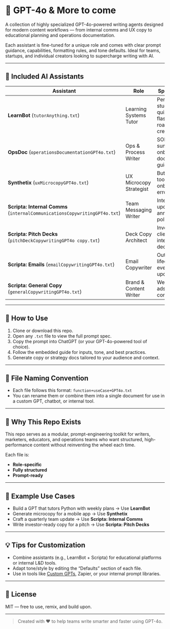 # 🤖 GPT-4o & More to come
A collection of highly specialized GPT-4o-powered writing agents designed for modern content workflows — from internal comms and UX copy to educational planning and operations documentation.

Each assistant is fine-tuned for a unique role and comes with clear prompt guidance, capabilities, formatting rules, and tone defaults. Ideal for teams, startups, and individual creators looking to supercharge writing with AI.

---

## 🧠 Included AI Assistants

| Assistant | Role | Specializations |
|----------|------|------------------|
| **LearnBot** (`tutorAnything.txt`) | Learning Systems Tutor | Personalized study plans, quizzes, flashcards, roadmap creation |
| **OpsDoc** (`operationsDocumentationGPT4o.txt`) | Ops & Process Writer | SOPs, meeting summaries, onboarding docs, tooling guides |
| **Synthetix** (`uxMicrocopyGPT4o.txt`) | UX Microcopy Strategist | Buttons, forms, tooltips, onboarding, error messages |
| **Scripta: Internal Comms** (`internalCommunicationsCopywritingGPT4o.txt`) | Team Messaging Writer | Internal updates, announcements, policy shifts |
| **Scripta: Pitch Decks** (`pitchDeckCopywritingGPT4o copy.txt`) | Deck Copy Architect | Investor decks, client pitches, internal strategy decks |
| **Scripta: Emails** (`emailCopywritingGPT4o.txt`) | Email Copywriter | Outreach, lifecycle flows, events, product updates |
| **Scripta: General Copy** (`generalCopywritingGPT4o.txt`) | Brand & Content Writer | Websites, blogs, ads, long-form content |

---

## 🧰 How to Use

1. Clone or download this repo.
2. Open any `.txt` file to view the full prompt spec.
3. Copy the prompt into ChatGPT (or your GPT-4o-powered tool of choice).
4. Follow the embedded guide for inputs, tone, and best practices.
5. Generate copy or strategy docs tailored to your audience and context.

---

## 📝 File Naming Convention

- Each file follows this format: `function+useCase+GPT4o.txt`
- You can rename them or combine them into a single document for use in a custom GPT, chatbot, or internal tool.

---

## 📌 Why This Repo Exists

This repo serves as a modular, prompt-engineering toolkit for writers, marketers, educators, and operations teams who want structured, high-performance content without reinventing the wheel each time.

Each file is:
- **Role-specific**
- **Fully structured**
- **Prompt-ready**

---

## 🧪 Example Use Cases

- Build a GPT that tutors Python with weekly plans → Use **LearnBot**
- Generate microcopy for a mobile app → Use **Synthetix**
- Craft a quarterly team update → Use **Scripta: Internal Comms**
- Write investor-ready copy for a pitch → Use **Scripta: Pitch Decks**

---

## 💡 Tips for Customization

- Combine assistants (e.g., LearnBot + Scripta) for educational platforms or internal L&D tools.
- Adapt tone/style by editing the “Defaults” section of each file.
- Use in tools like [Custom GPTs](https://chat.openai.com/gpts), Zapier, or your internal prompt libraries.

---

## 📂 License

MIT — free to use, remix, and build upon.

---

> Created with ❤️ to help teams write smarter and faster using GPT-4o.
